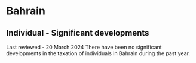 # Bahrain
## Individual - Significant developments
Last reviewed - 20 March 2024
There have been no significant developments in the taxation of individuals in Bahrain during the past year.
